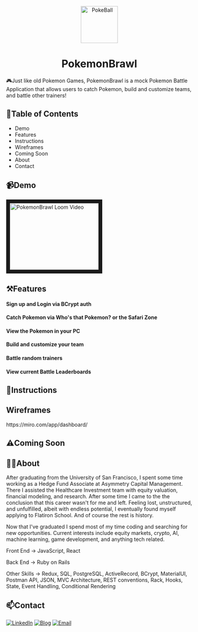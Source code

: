 <div align="center">
  <img height="100px" src="https://static.wikia.nocookie.net/pokemon-fano/images/6/6f/Poke_Ball.png/revision/latest/scale-to-width-down/767?cb=20140520015336" alt="PokeBall"/>
</div>
  
<h1 align="center">
    PokemonBrawl
</h1>

<p>
  🎮Just like old Pokemon Games, PokemonBrawl is a mock Pokemon Battle Application that allows users to catch Pokemon, build and customize teams, and battle other trainers!
</p>

<h2>
  📖Table of Contents
</h2>
<ul> 
  <li>Demo</li>
  <li>Features</li>
  <li>Instructions</li>
  <li>Wireframes</li>
  <li>Coming Soon</li>
  <li>About</li>
  <li>Contact</li>
</ul>

<h2>
  📹Demo
</h2>

<a href="https://www.loom.com/share/d5a1338edc5e44c9af19149239ee4b51?sharedAppSource=personal_library" target="_blank">
<img src="https://www.loom.com/share/d5a1338edc5e44c9af19149239ee4b51" 
alt="PokemonBrawl Loom Video" width="240" height="180" border="10" /></a>

<h2>
  ⚒️Features
</h2>

<h4>
  Sign up and Login via BCrypt auth
</h4>

<h4>
  Catch Pokemon via Who's that Pokemon? or the Safari Zone
</h4>

<h4>
  View the Pokemon in your PC
</h4>

<h4>
  Build and customize your team
</h4>

<h4>
  Battle random trainers
</h4>

<h4>
  View current Battle Leaderboards
</h4>

<h2>
  📜Instructions
</h2>

<h2>
  Wireframes
</h2>

<p> https://miro.com/app/dashboard/ </p>

<h2>
  ⚠️Coming Soon
</h2>

<h2>
  🙋‍♂️About
</h2>

<p>
After graduating from the University of San Francisco, I spent some time working as a Hedge Fund Associate at Asymmetry Capital Management. There I assisted the Healthcare Investment team with equity valuation, financial modeling, and research. After some time I came to the the conclusion that this career wasn't for me and left. Feeling lost, unstructured, and unfulfilled, albeit with endless potential, I eventually found myself applying to Flatiron School. And of course the rest is history. 

Now that I've graduated I spend most of my time coding and searching for new opportunities. Current interests include equity markets, crypto, AI, machine learning, game development, and anything tech related. 
</p>

<p>Front End -> JavaScript, React </p>
<p>Back End -> Ruby on Rails </p>
<p>Other Skills -> Redux, SQL, PostgreSQL, ActiveRecord, BCrypt, MaterialUI, Postman API, JSON, MVC Architecture, REST conventions, Rack, Hooks, State, Event Handling, Conditional Rendering</p>

<h2>
  📫Contact
</h2>

[![LinkedIn](https://img.shields.io/badge/LinkedIn-0077B5?style=for-the-badge&logo=linkedin&logoColor=white)][1]
[![Blog](https://img.shields.io/badge/Medium-12100E?style=for-the-badge&logo=medium&logoColor=white)][2]
[![Email](https://img.shields.io/badge/Gmail-D14836?style=for-the-badge&logo=gmail&logoColor=white)][3]

[1]: https://www.linkedin.com/in/sean-balayan/
[2]: https://sheeep.medium.com/
[3]: balayans2014@gmail.com
